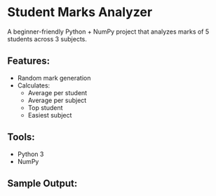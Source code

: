# Student Marks Analyzer 

A beginner-friendly Python + NumPy project that analyzes marks of 5 students across 3 subjects.

##  Features:
- Random mark generation
- Calculates:
  - Average per student
  - Average per subject
  - Top student
  - Easiest subject

##  Tools:
- Python 3
- NumPy

## Sample Output:
